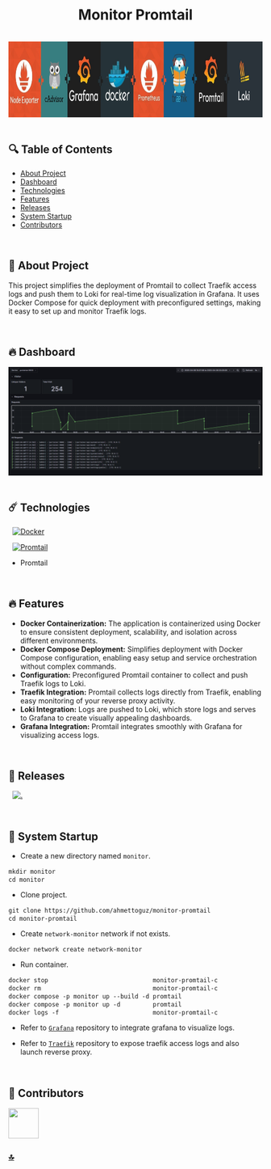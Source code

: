 <h1 id="top" align="center">Monitor Promtail</h1>

<br>

<div align="center">
    <img height=150 src="assets/banner/banner.png">
</div>

<br>

## 🔍 Table of Contents

- [About Project](#intro)
- [Dashboard](#dashboard)
- [Technologies](#technologies)
- [Features](#features)
- [Releases](#releases)
- [System Startup](#system-startup)
- [Contributors](#contributors)

<br/>

<h2 id="intro">📌 About Project</h2>

This project simplifies the deployment of Promtail to collect Traefik access logs and push them to Loki for real-time log visualization in Grafana. It uses Docker Compose for quick deployment with preconfigured settings, making it easy to set up and monitor Traefik logs.

<br/>

<h2 id="dashboard">🔥 Dashboard</h2>

<div align="center">
    <img width=800 src="assets/dashboard/dashboard.png">
</div>

<br/>

<h2 id="technologies">☄️ Technologies</h2>

&nbsp; [![Docker](https://img.shields.io/badge/docker-%230db7ed.svg?style=for-the-badge&logo=docker&logoColor=white)](https://www.docker.com)

&nbsp; [![Promtail](https://img.shields.io/badge/Promtail-F2F4F9?style=for-the-badge&logo=grafana&logoColor=orange&labelColor=F2F4F9)](https://grafana.com/docs/loki/latest/send-data/promtail)

- Promtail

<br/>

<h2 id="features">🔥 Features</h2>

- **Docker Containerization:** The application is containerized using Docker to ensure consistent deployment, scalability, and isolation across different environments.
- **Docker Compose Deployment:** Simplifies deployment with Docker Compose configuration, enabling easy setup and service orchestration without complex commands.
- **Configuration:** Preconfigured Promtail container to collect and push Traefik logs to Loki.
- **Traefik Integration:** Promtail collects logs directly from Traefik, enabling easy monitoring of your reverse proxy activity.
- **Loki Integration:** Logs are pushed to Loki, which store logs and serves to Grafana to create visually appealing dashboards.
- **Grafana Integration:** Promtail integrates smoothly with Grafana for visualizing access logs.

<br/>

<h2 id="releases">🚢 Releases</h2>

&nbsp; [![.](https://img.shields.io/badge/1.0.0-233838?style=flat&label=version&labelColor=111727&color=1181A1)](https://github.com/ahmettoguz/monitor-promtail/tree/v1.0.0)

<br/>

<h2 id="system-startup">🚀 System Startup</h2>

- Create a new directory named `monitor`.

```
mkdir monitor
cd monitor
```

- Clone project.

```
git clone https://github.com/ahmettoguz/monitor-promtail
cd monitor-promtail
```

- Create `network-monitor` network if not exists.

```
docker network create network-monitor
```

- Run container.

```
docker stop                             monitor-promtail-c
docker rm                               monitor-promtail-c
docker compose -p monitor up --build -d promtail
docker compose -p monitor up -d         promtail
docker logs -f                          monitor-promtail-c
```

- Refer to [`Grafana`](https://github.com/ahmettoguz/monitor-grafana) repository to integrate grafana to visualize logs.

- Refer to [`Traefik`](https://github.com/ahmettoguz/core-traefik) repository to expose traefik access logs and also launch reverse proxy.

<br/>

<h2 id="contributors">👥 Contributors</h2>

<a href="https://github.com/ahmettoguz" target="_blank"><img width=60 height=60 src="https://avatars.githubusercontent.com/u/101711642?v=4"></a>

### [🔝](#top)
